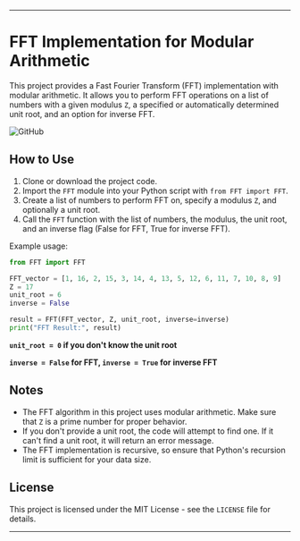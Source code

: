 
---

# FFT Implementation for Modular Arithmetic #
This project provides a Fast Fourier Transform (FFT) implementation with modular arithmetic. It allows you to perform FFT operations on a list of numbers with a given modulus `Z`, a specified or automatically determined unit root, and an option for inverse FFT.

![GitHub](https://img.shields.io/github/license/ShaharAshe/FFT)

## How to Use ##
1. Clone or download the project code.
2. Import the `FFT` module into your Python script with `from FFT import FFT`.
3. Create a list of numbers to perform FFT on, specify a modulus `Z`, and optionally a unit root.
4. Call the `FFT` function with the list of numbers, the modulus, the unit root, and an inverse flag (False for FFT, True for inverse FFT).

Example usage:
```python
from FFT import FFT

FFT_vector = [1, 16, 2, 15, 3, 14, 4, 13, 5, 12, 6, 11, 7, 10, 8, 9]
Z = 17
unit_root = 6
inverse = False

result = FFT(FFT_vector, Z, unit_root, inverse=inverse)
print("FFT Result:", result)
```

**`unit_root = 0` if you don't know the unit root**

**`inverse = False` for FFT, `inverse = True` for inverse FFT**


## Notes ##
- The FFT algorithm in this project uses modular arithmetic. Make sure that `Z` is a prime number for proper behavior.
- If you don't provide a unit root, the code will attempt to find one. If it can't find a unit root, it will return an error message.
- The FFT implementation is recursive, so ensure that Python's recursion limit is sufficient for your data size.

## License ##
This project is licensed under the MIT License - see the `LICENSE` file for details.

---
